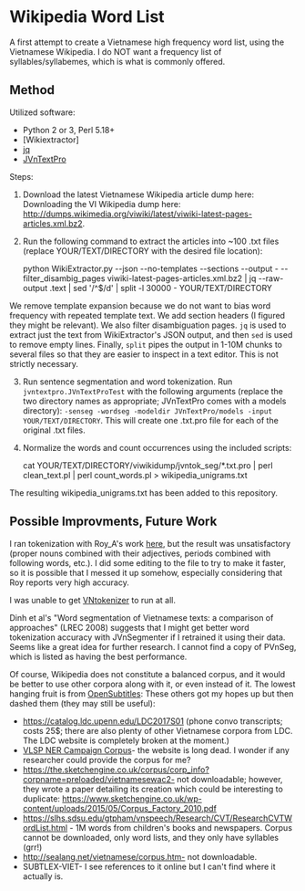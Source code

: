 # Wikipedia Word List

A first attempt to create a Vietnamese high frequency word list, using the Vietnamese Wikipedia. I do NOT want a frequency list of syllables/syllabemes, which is what is commonly offered.

## Method

Utilized software:

* Python 2 or 3, Perl 5.18+
* [Wikiextractor]
* [jq](https://stedolan.github.io/jq/)
* [JVnTextPro](http://jvntextpro.sourceforge.net/)

Steps:

1. Download the latest Vietnamese Wikipedia article dump here: Downloading the VI Wikipedia dump here: http://dumps.wikimedia.org/viwiki/latest/viwiki-latest-pages-articles.xml.bz2.
2. Run the following command to extract the articles into ~100 .txt files (replace YOUR/TEXT/DIRECTORY with the desired file location):

    python WikiExtractor.py --json --no-templates --sections --output - --filter_disambig_pages viwiki-latest-pages-articles.xml.bz2 | jq --raw-output .text | sed  '/^$/d' | split -l 30000 - YOUR/TEXT/DIRECTORY

We remove template expansion because we do not want to bias word frequency with repeated template text. We add section headers (I figured they might be relevant). We also filter disambiguation pages. `jq` is used to extract just the text from WikiExtractor's JSON output, and then `sed` is used to remove empty lines. Finally, `split` pipes the output in 1-10M chunks to several files so that they are easier to inspect in a text editor. This is not strictly necessary.

3. Run sentence segmentation and word tokenization. Run `jvntextpro.JVnTextProTest` with the following arguments (replace the two directory names as appropriate; JVnTextPro comes with a models directory): `-senseg -wordseg -modeldir JVnTextPro/models -input YOUR/TEXT/DIRECTORY`. This will create one .txt.pro file for each of the original .txt files.

4. Normalize the words and count occurrences using the included scripts:

    cat YOUR/TEXT/DIRECTORY/viwikidump/jvntok_seg/*.txt.pro | perl clean_text.pl | perl count_words.pl > wikipedia_unigrams.txt

The resulting wikipedia_unigrams.txt has been added to this repository.

## Possible Improvments, Future Work

I ran tokenization with Roy_A's work [here](https://github.com/roy-a/Roy_VnTokenizer), but the result was unsatisfactory (proper nouns combined with their adjectives, periods combined with following words, etc.). I did some editing to the file to try to make it faster, so it is possible that I messed it up somehow, especially considering that Roy reports very high accuracy.

I was unable to get [VNtokenizer](mim.hus.vnu.edu.vn/phuonglh/softwares/vnTokenizer) to run at all.

Dinh et al's "Word segmentation of Vietnamese texts: a comparison of approaches" (LREC 2008) suggests that I might get better word tokenization accuracy with JVnSegmenter if I retrained it using their data. Seems like a great idea for further research. I cannot find a copy of PVnSeg, which is listed as having the best performance.

Of course, Wikipedia does not constitute a balanced corpus, and it would be better to use other corpora along with it, or even instead of it. The lowest hanging fruit is from [OpenSubtitles](http://opus.lingfil.uu.se/OpenSubtitles2016.php): These others got my hopes up but then dashed them (they may still be useful):

* https://catalog.ldc.upenn.edu/LDC2017S01 (phone convo transcripts; costs 25$; there are also plenty of other Vietnamese corpora from LDC. The LDC website is completely broken at the moment.)
* [VLSP NER Campaign Corpus](http://vlsp.org.vn/evaluation_campaign_NER)- the website is long dead. I wonder if any researcher could provide the corpus for me?
* https://the.sketchengine.co.uk/corpus/corp_info?corpname=preloaded/vietnamesewac2- not downloadable; however, they wrote a paper detailing its creation which could be interesting to duplicate: https://www.sketchengine.co.uk/wp-content/uploads/2015/05/Corpus_Factory_2010.pdf
* https://slhs.sdsu.edu/gtpham/vnspeech/Research/CVT/ResearchCVTWordList.html - 1M words from children's books and newspapers. Corpus cannot be downloaded, only word lists, and they only have syllables (grr!)
* http://sealang.net/vietnamese/corpus.htm- not downloadable.
* SUBTLEX-VIET- I see references to it online but I can't find where it actually is.

